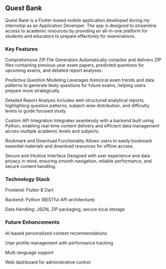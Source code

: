 ## Quest Bank 

Quest Bank is a Flutter-based mobile application developed during my internship as an Application Developer. The app is designed to streamline access to academic resources by providing an all-in-one platform for students and educators to prepare effectively for examinations.


### Key Features

Comprehensive ZIP File Generation
Automatically compiles and delivers ZIP files containing previous year exam papers, predicted questions for upcoming exams, and detailed report analyses.

Predictive Question Modeling
Leverages historical exam trends and data patterns to generate likely questions for future exams, helping users prepare more strategically.

Detailed Report Analysis
Includes well-structured analytical reports highlighting question patterns, subject-wise distribution, and difficulty levels to guide focused study.

Custom API Integration
Integrates seamlessly with a backend built using Python, enabling real-time content delivery and efficient data management across multiple academic levels and subjects.

Bookmark and Download Functionality
Allows users to easily bookmark essential materials and download resources for offline access.

Secure and Intuitive Interface
Designed with user experience and data privacy in mind, ensuring smooth navigation, reliable performance, and secure content handling.


### Technology Stack

Frontend: Flutter & Dart

Backend: Python (RESTful API architecture)

Data Handling: JSON, ZIP packaging, secure local storage


### Future Enhancements

AI-based personalized content recommendations

User profile management with performance tracking

Multi-language support

Web dashboard for administrative control
